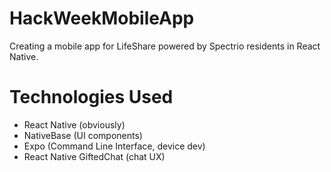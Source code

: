 # HackWeekMobileApp
Creating a mobile app for LifeShare powered by Spectrio residents in React Native.


# Technologies Used
- React Native (obviously)
- NativeBase (UI components)
- Expo (Command Line Interface, device dev)
- React Native GiftedChat (chat UX)
